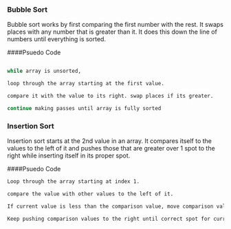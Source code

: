 ### Bubble Sort

Bubble sort works by first comparing the first number with the rest. It swaps places with any number that is greater than it. It does this down the line of numbers until everything is sorted.


####Psuedo Code
```sh

while array is unsorted,

loop through the array starting at the first value.

compare it with the value to its right. swap places if its greater.

continue making passes until array is fully sorted
```



### Insertion Sort

Insertion sort starts at the 2nd value in an array. It compares itself to the values to the left of it and pushes those that are greater over 1 spot to the right while inserting itself in its proper spot.

####Psuedo Code

```sh
Loop through the array starting at index 1.

compare the value with other values to the left of it.

If current value is less than the comparison value, move comparison value over 1 spot to the right.

Keep pushing comparison values to the right until correct spot for current value is found.
```
